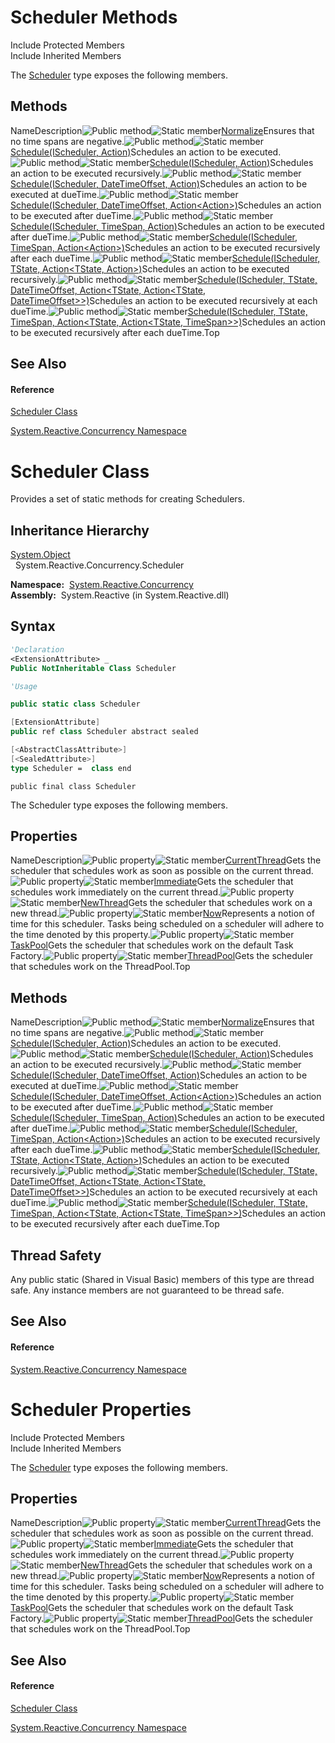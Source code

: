 # Scheduler Methods

Include Protected Members  
Include Inherited Members

The [Scheduler](Scheduler\Scheduler.md) type exposes the following members.

## Methods

NameDescription![Public method](images\Hh303103.pubmethod(en-us,VS.103).gif "Public method")![Static member](images\Hh244319.static(en-us,VS.103).gif "Static member")[Normalize](https://msdn.microsoft.com/en-us/library/m:system.reactive.concurrency.scheduler.normalize(system.timespan)(v=VS.103))Ensures that no time spans are negative.![Public method](images\Hh303103.pubmethod(en-us,VS.103).gif "Public method")![Static member](images\Hh244319.static(en-us,VS.103).gif "Static member")[Schedule(IScheduler, Action)](https://msdn.microsoft.com/en-us/library/m:system.reactive.concurrency.scheduler.schedule(system.reactive.concurrency.ischeduler%2csystem.action)(v=VS.103))Schedules an action to be executed.![Public method](images\Hh303103.pubmethod(en-us,VS.103).gif "Public method")![Static member](images\Hh244319.static(en-us,VS.103).gif "Static member")[Schedule(IScheduler, Action<Action>)](https://msdn.microsoft.com/en-us/library/m:system.reactive.concurrency.scheduler.schedule(system.reactive.concurrency.ischeduler%2csystem.action%7bsystem.action%7d)(v=VS.103))Schedules an action to be executed recursively.![Public method](images\Hh303103.pubmethod(en-us,VS.103).gif "Public method")![Static member](images\Hh244319.static(en-us,VS.103).gif "Static member")[Schedule(IScheduler, DateTimeOffset, Action)](https://msdn.microsoft.com/en-us/library/m:system.reactive.concurrency.scheduler.schedule(system.reactive.concurrency.ischeduler%2csystem.datetimeoffset%2csystem.action)(v=VS.103))Schedules an action to be executed at dueTime.![Public method](images\Hh303103.pubmethod(en-us,VS.103).gif "Public method")![Static member](images\Hh244319.static(en-us,VS.103).gif "Static member")[Schedule(IScheduler, DateTimeOffset, Action<Action<DateTimeOffset>>)](https://msdn.microsoft.com/en-us/library/m:system.reactive.concurrency.scheduler.schedule(system.reactive.concurrency.ischeduler%2csystem.datetimeoffset%2csystem.action%7bsystem.action%7bsystem.datetimeoffset%7d%7d)(v=VS.103))Schedules an action to be executed after dueTime.![Public method](images\Hh303103.pubmethod(en-us,VS.103).gif "Public method")![Static member](images\Hh244319.static(en-us,VS.103).gif "Static member")[Schedule(IScheduler, TimeSpan, Action)](https://msdn.microsoft.com/en-us/library/m:system.reactive.concurrency.scheduler.schedule(system.reactive.concurrency.ischeduler%2csystem.timespan%2csystem.action)(v=VS.103))Schedules an action to be executed after dueTime.![Public method](images\Hh303103.pubmethod(en-us,VS.103).gif "Public method")![Static member](images\Hh244319.static(en-us,VS.103).gif "Static member")[Schedule(IScheduler, TimeSpan, Action<Action<TimeSpan>>)](https://msdn.microsoft.com/en-us/library/m:system.reactive.concurrency.scheduler.schedule(system.reactive.concurrency.ischeduler%2csystem.timespan%2csystem.action%7bsystem.action%7bsystem.timespan%7d%7d)(v=VS.103))Schedules an action to be executed recursively after each dueTime.![Public method](images\Hh303103.pubmethod(en-us,VS.103).gif "Public method")![Static member](images\Hh244319.static(en-us,VS.103).gif "Static member")[Schedule<TState>(IScheduler, TState, Action<TState, Action<TState>>)](https://msdn.microsoft.com/en-us/library/m:system.reactive.concurrency.scheduler.schedule%60%601(system.reactive.concurrency.ischeduler%2c%60%600%2csystem.action%7b%60%600%2csystem.action%7b%60%600%7d%7d)(v=VS.103))Schedules an action to be executed recursively.![Public method](images\Hh303103.pubmethod(en-us,VS.103).gif "Public method")![Static member](images\Hh244319.static(en-us,VS.103).gif "Static member")[Schedule<TState>(IScheduler, TState, DateTimeOffset, Action<TState, Action<TState, DateTimeOffset>>)](https://msdn.microsoft.com/en-us/library/m:system.reactive.concurrency.scheduler.schedule%60%601(system.reactive.concurrency.ischeduler%2c%60%600%2csystem.datetimeoffset%2csystem.action%7b%60%600%2csystem.action%7b%60%600%2csystem.datetimeoffset%7d%7d)(v=VS.103))Schedules an action to be executed recursively at each dueTime.![Public method](images\Hh303103.pubmethod(en-us,VS.103).gif "Public method")![Static member](images\Hh244319.static(en-us,VS.103).gif "Static member")[Schedule<TState>(IScheduler, TState, TimeSpan, Action<TState, Action<TState, TimeSpan>>)](https://msdn.microsoft.com/en-us/library/m:system.reactive.concurrency.scheduler.schedule%60%601(system.reactive.concurrency.ischeduler%2c%60%600%2csystem.timespan%2csystem.action%7b%60%600%2csystem.action%7b%60%600%2csystem.timespan%7d%7d)(v=VS.103))Schedules an action to be executed recursively after each dueTime.Top

## See Also

#### Reference

[Scheduler Class](Scheduler\Scheduler.md)

[System.Reactive.Concurrency Namespace](System.Reactive.Concurrency\System.Reactive.Concurrency.md)

# Scheduler Class

Provides a set of static methods for creating Schedulers.

## Inheritance Hierarchy

[System.Object](https://msdn.microsoft.com/en-us/library/e5kfa45b)  
  System.Reactive.Concurrency.Scheduler

**Namespace:**  [System.Reactive.Concurrency](System.Reactive.Concurrency\System.Reactive.Concurrency.md)  
**Assembly:**  System.Reactive (in System.Reactive.dll)

## Syntax

```vb
'Declaration
<ExtensionAttribute> _
Public NotInheritable Class Scheduler
```

```vb
'Usage
```

```csharp
public static class Scheduler
```

```c++
[ExtensionAttribute]
public ref class Scheduler abstract sealed
```

```fsharp
[<AbstractClassAttribute>]
[<SealedAttribute>]
type Scheduler =  class end
```

```jscript
public final class Scheduler
```

The Scheduler type exposes the following members.

## Properties

NameDescription![Public property](images\Hh211972.pubproperty(en-us,VS.103).gif "Public property")![Static member](images\Hh244319.static(en-us,VS.103).gif "Static member")[CurrentThread](CurrentThread\Scheduler.CurrentThread.md)Gets the scheduler that schedules work as soon as possible on the current thread.![Public property](images\Hh211972.pubproperty(en-us,VS.103).gif "Public property")![Static member](images\Hh244319.static(en-us,VS.103).gif "Static member")[Immediate](Immediate\Scheduler.Immediate.md)Gets the scheduler that schedules work immediately on the current thread.![Public property](images\Hh211972.pubproperty(en-us,VS.103).gif "Public property")![Static member](images\Hh244319.static(en-us,VS.103).gif "Static member")[NewThread](NewThread\Scheduler.NewThread.md)Gets the scheduler that schedules work on a new thread.![Public property](images\Hh211972.pubproperty(en-us,VS.103).gif "Public property")![Static member](images\Hh244319.static(en-us,VS.103).gif "Static member")[Now](Now\Scheduler.Now.md)Represents a notion of time for this scheduler. Tasks being scheduled on a scheduler will adhere to the time denoted by this property.![Public property](images\Hh211972.pubproperty(en-us,VS.103).gif "Public property")![Static member](images\Hh244319.static(en-us,VS.103).gif "Static member")[TaskPool](TaskPool\Scheduler.TaskPool.md)Gets the scheduler that schedules work on the default Task Factory.![Public property](images\Hh211972.pubproperty(en-us,VS.103).gif "Public property")![Static member](images\Hh244319.static(en-us,VS.103).gif "Static member")[ThreadPool](ThreadPool\Scheduler.ThreadPool.md)Gets the scheduler that schedules work on the ThreadPool.Top

## Methods

NameDescription![Public method](images\Hh303103.pubmethod(en-us,VS.103).gif "Public method")![Static member](images\Hh244319.static(en-us,VS.103).gif "Static member")[Normalize](https://msdn.microsoft.com/en-us/library/m:system.reactive.concurrency.scheduler.normalize(system.timespan)(v=VS.103))Ensures that no time spans are negative.![Public method](images\Hh303103.pubmethod(en-us,VS.103).gif "Public method")![Static member](images\Hh244319.static(en-us,VS.103).gif "Static member")[Schedule(IScheduler, Action)](https://msdn.microsoft.com/en-us/library/m:system.reactive.concurrency.scheduler.schedule(system.reactive.concurrency.ischeduler%2csystem.action)(v=VS.103))Schedules an action to be executed.![Public method](images\Hh303103.pubmethod(en-us,VS.103).gif "Public method")![Static member](images\Hh244319.static(en-us,VS.103).gif "Static member")[Schedule(IScheduler, Action<Action>)](https://msdn.microsoft.com/en-us/library/m:system.reactive.concurrency.scheduler.schedule(system.reactive.concurrency.ischeduler%2csystem.action%7bsystem.action%7d)(v=VS.103))Schedules an action to be executed recursively.![Public method](images\Hh303103.pubmethod(en-us,VS.103).gif "Public method")![Static member](images\Hh244319.static(en-us,VS.103).gif "Static member")[Schedule(IScheduler, DateTimeOffset, Action)](https://msdn.microsoft.com/en-us/library/m:system.reactive.concurrency.scheduler.schedule(system.reactive.concurrency.ischeduler%2csystem.datetimeoffset%2csystem.action)(v=VS.103))Schedules an action to be executed at dueTime.![Public method](images\Hh303103.pubmethod(en-us,VS.103).gif "Public method")![Static member](images\Hh244319.static(en-us,VS.103).gif "Static member")[Schedule(IScheduler, DateTimeOffset, Action<Action<DateTimeOffset>>)](https://msdn.microsoft.com/en-us/library/m:system.reactive.concurrency.scheduler.schedule(system.reactive.concurrency.ischeduler%2csystem.datetimeoffset%2csystem.action%7bsystem.action%7bsystem.datetimeoffset%7d%7d)(v=VS.103))Schedules an action to be executed after dueTime.![Public method](images\Hh303103.pubmethod(en-us,VS.103).gif "Public method")![Static member](images\Hh244319.static(en-us,VS.103).gif "Static member")[Schedule(IScheduler, TimeSpan, Action)](https://msdn.microsoft.com/en-us/library/m:system.reactive.concurrency.scheduler.schedule(system.reactive.concurrency.ischeduler%2csystem.timespan%2csystem.action)(v=VS.103))Schedules an action to be executed after dueTime.![Public method](images\Hh303103.pubmethod(en-us,VS.103).gif "Public method")![Static member](images\Hh244319.static(en-us,VS.103).gif "Static member")[Schedule(IScheduler, TimeSpan, Action<Action<TimeSpan>>)](https://msdn.microsoft.com/en-us/library/m:system.reactive.concurrency.scheduler.schedule(system.reactive.concurrency.ischeduler%2csystem.timespan%2csystem.action%7bsystem.action%7bsystem.timespan%7d%7d)(v=VS.103))Schedules an action to be executed recursively after each dueTime.![Public method](images\Hh303103.pubmethod(en-us,VS.103).gif "Public method")![Static member](images\Hh244319.static(en-us,VS.103).gif "Static member")[Schedule<TState>(IScheduler, TState, Action<TState, Action<TState>>)](https://msdn.microsoft.com/en-us/library/m:system.reactive.concurrency.scheduler.schedule%60%601(system.reactive.concurrency.ischeduler%2c%60%600%2csystem.action%7b%60%600%2csystem.action%7b%60%600%7d%7d)(v=VS.103))Schedules an action to be executed recursively.![Public method](images\Hh303103.pubmethod(en-us,VS.103).gif "Public method")![Static member](images\Hh244319.static(en-us,VS.103).gif "Static member")[Schedule<TState>(IScheduler, TState, DateTimeOffset, Action<TState, Action<TState, DateTimeOffset>>)](https://msdn.microsoft.com/en-us/library/m:system.reactive.concurrency.scheduler.schedule%60%601(system.reactive.concurrency.ischeduler%2c%60%600%2csystem.datetimeoffset%2csystem.action%7b%60%600%2csystem.action%7b%60%600%2csystem.datetimeoffset%7d%7d)(v=VS.103))Schedules an action to be executed recursively at each dueTime.![Public method](images\Hh303103.pubmethod(en-us,VS.103).gif "Public method")![Static member](images\Hh244319.static(en-us,VS.103).gif "Static member")[Schedule<TState>(IScheduler, TState, TimeSpan, Action<TState, Action<TState, TimeSpan>>)](https://msdn.microsoft.com/en-us/library/m:system.reactive.concurrency.scheduler.schedule%60%601(system.reactive.concurrency.ischeduler%2c%60%600%2csystem.timespan%2csystem.action%7b%60%600%2csystem.action%7b%60%600%2csystem.timespan%7d%7d)(v=VS.103))Schedules an action to be executed recursively after each dueTime.Top

## Thread Safety

Any public static (Shared in Visual Basic) members of this type are thread safe. Any instance members are not guaranteed to be thread safe.

## See Also

#### Reference

[System.Reactive.Concurrency Namespace](System.Reactive.Concurrency\System.Reactive.Concurrency.md)

# Scheduler Properties

Include Protected Members  
Include Inherited Members

The [Scheduler](Scheduler\Scheduler.md) type exposes the following members.

## Properties

NameDescription![Public property](images\Hh211972.pubproperty(en-us,VS.103).gif "Public property")![Static member](images\Hh244319.static(en-us,VS.103).gif "Static member")[CurrentThread](CurrentThread\Scheduler.CurrentThread.md)Gets the scheduler that schedules work as soon as possible on the current thread.![Public property](images\Hh211972.pubproperty(en-us,VS.103).gif "Public property")![Static member](images\Hh244319.static(en-us,VS.103).gif "Static member")[Immediate](Immediate\Scheduler.Immediate.md)Gets the scheduler that schedules work immediately on the current thread.![Public property](images\Hh211972.pubproperty(en-us,VS.103).gif "Public property")![Static member](images\Hh244319.static(en-us,VS.103).gif "Static member")[NewThread](NewThread\Scheduler.NewThread.md)Gets the scheduler that schedules work on a new thread.![Public property](images\Hh211972.pubproperty(en-us,VS.103).gif "Public property")![Static member](images\Hh244319.static(en-us,VS.103).gif "Static member")[Now](Now\Scheduler.Now.md)Represents a notion of time for this scheduler. Tasks being scheduled on a scheduler will adhere to the time denoted by this property.![Public property](images\Hh211972.pubproperty(en-us,VS.103).gif "Public property")![Static member](images\Hh244319.static(en-us,VS.103).gif "Static member")[TaskPool](TaskPool\Scheduler.TaskPool.md)Gets the scheduler that schedules work on the default Task Factory.![Public property](images\Hh211972.pubproperty(en-us,VS.103).gif "Public property")![Static member](images\Hh244319.static(en-us,VS.103).gif "Static member")[ThreadPool](ThreadPool\Scheduler.ThreadPool.md)Gets the scheduler that schedules work on the ThreadPool.Top

## See Also

#### Reference

[Scheduler Class](Scheduler\Scheduler.md)

[System.Reactive.Concurrency Namespace](System.Reactive.Concurrency\System.Reactive.Concurrency.md)
